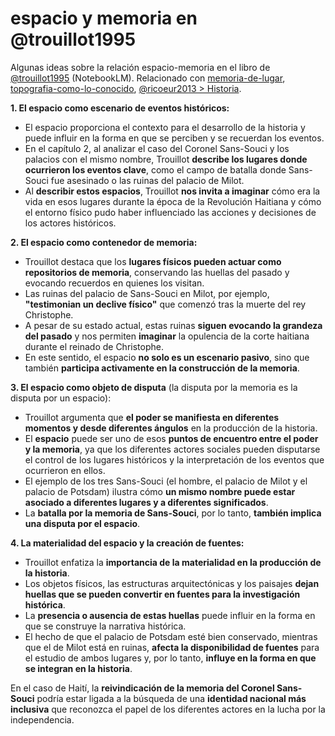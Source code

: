 # espacio y memoria en @trouillot1995

Algunas ideas sobre la relación espacio-memoria en el libro de [@trouillot1995](@trouillot1995.md) (NotebookLM). Relacionado con [memoria-de-lugar](memoria-de-lugar.md), [topografia-como-lo-conocido](topografia-como-lo-conocido.md), [@ricoeur2013 > Historia](@ricoeur2013.md#historia).

**1. El espacio como escenario de eventos históricos:**

* El espacio proporciona el contexto para el desarrollo de la historia y puede influir en la forma en que se perciben y se recuerdan los eventos.
* En el capítulo 2, al analizar el caso del Coronel Sans-Souci y los palacios con el mismo nombre, Trouillot **describe los lugares donde ocurrieron los eventos clave**, como el campo de batalla donde Sans-Souci fue asesinado o las ruinas del palacio de Milot.
* Al **describir estos espacios**, Trouillot **nos invita a imaginar** cómo era la vida en esos lugares durante la época de la Revolución Haitiana y cómo el entorno físico pudo haber influenciado las acciones y decisiones de los actores históricos.

**2. El espacio como contenedor de memoria:**

* Trouillot destaca que los **lugares físicos pueden actuar como repositorios de memoria**, conservando las huellas del pasado y evocando recuerdos en quienes los visitan.
* Las ruinas del palacio de Sans-Souci en Milot, por ejemplo, **"testimonian un declive físico"** que comenzó tras la muerte del rey Christophe.
* A pesar de su estado actual, estas ruinas **siguen evocando la grandeza del pasado** y nos permiten **imaginar** la opulencia de la corte haitiana durante el reinado de Christophe.
* En este sentido, el espacio **no solo es un escenario pasivo**, sino que también **participa activamente en la construcción de la memoria**.

**3. El espacio como objeto de disputa** (la disputa por la memoria es la disputa por un espacio):

* Trouillot argumenta que **el poder se manifiesta en diferentes momentos y desde diferentes ángulos** en la producción de la historia.
* El **espacio** puede ser uno de esos **puntos de encuentro entre el poder y la memoria**, ya que los diferentes actores sociales pueden disputarse el control de los lugares históricos y la interpretación de los eventos que ocurrieron en ellos.
* El ejemplo de los tres Sans-Souci (el hombre, el palacio de Milot y el palacio de Potsdam) ilustra cómo **un mismo nombre puede estar asociado a diferentes lugares y a diferentes significados**.
* La **batalla por la memoria de Sans-Souci**, por lo tanto, **también implica una disputa por el espacio**.

**4. La materialidad del espacio y la creación de fuentes:**

* Trouillot enfatiza la **importancia de la materialidad en la producción de la historia**.
* Los objetos físicos, las estructuras arquitectónicas y los paisajes **dejan huellas que se pueden convertir en fuentes para la investigación histórica**.
* La **presencia o ausencia de estas huellas** puede influir en la forma en que se construye la narrativa histórica.
* El hecho de que el palacio de Potsdam esté bien conservado, mientras que el de Milot está en ruinas, **afecta la disponibilidad de fuentes** para el estudio de ambos lugares y, por lo tanto, **influye en la forma en que se integran en la historia**.

En el caso de Haití, la **reivindicación de la memoria del Coronel Sans-Souci** podría estar ligada a la búsqueda de una **identidad nacional más inclusiva** que reconozca el papel de los diferentes actores en la lucha por la independencia.
